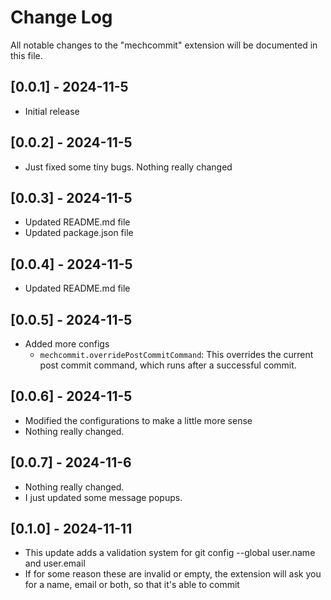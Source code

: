 # Change Log

All notable changes to the "mechcommit" extension will be documented in this file.

## [0.0.1] - 2024-11-5

-   Initial release

## [0.0.2] - 2024-11-5

-   Just fixed some tiny bugs. Nothing really changed

## [0.0.3] - 2024-11-5

-   Updated README.md file
-   Updated package.json file

## [0.0.4] - 2024-11-5

-   Updated README.md file

## [0.0.5] - 2024-11-5

-   Added more configs
    -   `mechcommit.overridePostCommitCommand`: This overrides the current post commit command, which runs after a successful commit.

## [0.0.6] - 2024-11-5

-   Modified the configurations to make a little more sense
-   Nothing really changed.

## [0.0.7] - 2024-11-6

-   Nothing really changed.
-   I just updated some message popups.

## [0.1.0] - 2024-11-11

-   This update adds a validation system for git config --global user.name and user.email
-   If for some reason these are invalid or empty, the extension will ask you for a name, email or both, so that it's able to commit
